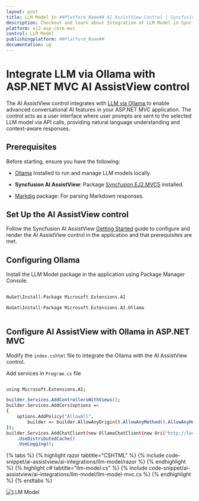 ```yaml
---
layout: post
title: LLM Model in ##Platform_Name## AI AssistView Control | Syncfusion
description: Checkout and learn about Integration of LLM Model in Syncfusion ##Platform_Name## AI AssistView control of Syncfusion Essential JS 2 and more.
platform: ej2-asp-core-mvc
control: LLM Model
publishingplatform: ##Platform_Name##
documentation: ug
---
```

 
# Integrate LLM via Ollama with ASP.NET MVC AI AssistView control

The AI AssistView control integrates with [LLM via Ollama](https://ollama.com),to enable advanced conversational AI features in your ASP.NET MVC application. The control acts as a user interface where user prompts are sent to the selected LLM model via API calls, providing natural language understanding and context-aware responses.
 
## Prerequisites

Before starting, ensure you have the following:

* [Ollama](https://ollama.com) Installed to run and manage LLM models locally.

* **Syncfusion AI AssistView**: Package [Syncfusion.EJ2.MVC5](https://www.nuget.org/packages/Syncfusion.EJ2.MVC5) installed.

* [Markdig](https://www.nuget.org/packages/Markdig) package: For parsing Markdown responses.

## Set Up the AI AssistView control

Follow the Syncfusion AI AssistView [Getting Started](../getting-started) guide to configure and render the AI AssistView control in the application and that prerequisites are met.

## Configuring Ollama

Install the LLM Model package in the application using Package Manager Console.
 
```bash
 
NuGet\Install-Package Microsoft.Extensions.AI

NuGet\Install-Package Microsoft.Extensions.AI.Ollama
 
```
 
## Configure AI AssistView with Ollama in ASP.NET MVC

Modify the `index.cshtml` file to integrate the Ollama with the AI AssistView control.

Add services in `Program.cs` file 

```bash

using Microsoft.Extensions.AI;

builder.Services.AddControllersWithViews();
builder.Services.AddCors(options =>
{
    options.AddPolicy("AllowAll",
        builder => builder.AllowAnyOrigin().AllowAnyMethod().AllowAnyHeader());
});
builder.Services.AddChatClient(new OllamaChatClient(new Uri("http://localhost:11434/"), "deepseek-r1"))
    .UseDistributedCache()
    .UseLogging();

```

{% tabs %}
{% highlight razor tabtitle="CSHTML" %}
{% include code-snippet/ai-assistview/ai-integrations/llm-model/razor %}
{% endhighlight %}
{% highlight c# tabtitle="llm-model.cs" %}
{% include code-snippet/ai-assistview/ai-integrations/llm-model/llm-model-mvc.cs %}
{% endhighlight %}
{% endtabs %}
 
![LLM Model](../images/llm-model.png)

